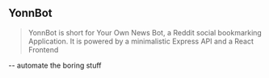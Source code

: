 ## YonnBot
> YonnBot is short for Your Own News Bot, a Reddit social bookmarking Application.
> It is powered by a minimalistic Express API and a React Frontend

-- automate the boring stuff